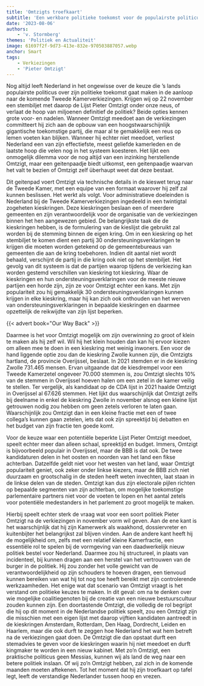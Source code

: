 ```yaml
---
title: 'Omtzigts troefkaart'
subtitle: 'Een werkbare politieke toekomst voor de populairste politicus van Nederland'
date: '2023-08-06'
authors:
    - 'v. Stormberg'
themes: 'Politiek en Actualiteit'
image: 61697f2f-9d73-413e-832e-970503887057.webp
anchor: Smart
tags:
    - Verkiezingen
    - 'Pieter Omtzigt'
---
```


Nog altijd leeft Nederland in het ongewisse over de keuze die ’s lands populairste politicus over zijn politieke toekomst gaat maken in de aanloop naar de komende Tweede Kamerverkiezingen. Krijgen wij op 22 november een stembiljet met daarop de Lijst Pieter Omtzigt onder onze neus, of verlaat de hoop van miljoenen definitief de politiek? Beide opties kennen grote voor- en nadelen. Wanneer Omtzigt meedoet aan de verkiezingen committeert hij zich aan de opbouw van een hoogstwaarschijnlijk gigantische toekomstige partij, die maar al te gemakkelijk een reus op lemen voeten kan blijken. Wanneer hij echter niet meedoet, verliest Nederland een van zijn effectiefste, meest geliefde kamerleden en de laatste hoop die velen nog in het systeem koesteren. Het lijkt een onmogelijk dilemma voor de nog altijd van een inzinking herstellende Omtzigt, maar een geitenpaadje biedt uitkomst, een geitenpaadje waarvan het valt te bezien of Omtzigt zelf überhaupt weet dat deze bestaat.

Dit geitenpad voert Omtzigt via technische details in de kieswet terug naar de Tweede Kamer, met een equipe van een formaat waarover hij zelf zal kunnen beslissen. Het werkt als volgt. Voor administratieve doeleinden is Nederland bij de Tweede Kamerverkiezingen ingedeeld in een twintigtal zogeheten kieskringen. Deze kieskringen beslaan een of meerdere gemeenten en zijn verantwoordelijk voor de organisatie van de verkiezingen binnen het hen aangewezen gebied. De belangrijkste taak die de kieskringen hebben, is de formulering van de kieslijst die gebruikt zal worden bij de stemming binnen de eigen kring. Om in een kieskring op het stembiljet te komen dient een partij 30 ondersteuningsverklaringen te krijgen die moeten worden getekend op de gemeentebureaus van gemeenten die aan de kring toebehoren. Indien dit aantal niet wordt behaald, verschijnt de partij in die kring ook niet op het stembiljet. Het gevolg van dit systeem is dat de partijen waarop tijdens de verkiezing kan worden gestemd verschillen van kieskring tot kieskring. Waar de kieskringen en hun ondersteuningsverklaringen voor de meeste nieuwe partijen een horde zijn, zijn ze voor Omtzigt echter een kans. Met zijn populariteit zou hij gemakkelijk 30 ondersteuningsverklaringen kunnen krijgen in elke kieskring, maar hij kan zich ook onthouden van het werven van ondersteuningsverklaringen in bepaalde kieskringen en daarmee opzettelijk de reikwijdte van zijn lijst beperken.

{{< advert book="Our Way Back" >}}

Daarmee is het voor Omtzigt mogelijk om zijn overwinning zo groot of klein te maken als hij zelf wil. Wil hij het klein houden dan kan hij ervoor kiezen om alleen mee te doen in een kieskring met weinig inwoners. Een voor de hand liggende optie zou dan de kieskring Zwolle kunnen zijn, die Omtzigts hartland,  de provincie Overijssel, beslaat. In 2021 stemden er in de kieskring Zwolle 731.465 mensen. Ervan uitgaande dat de kiesdrempel voor een Tweede Kamerzetel ongeveer 70.000 stemmen is, zou Omtzigt slechts 10% van de stemmen in Overijssel hoeven halen om een zetel in de kamer veilig te stellen. Ter vergelijk, als kandidaat op de CDA lijst in 2021 haalde Omtzigt in Overijssel al 67.626 stemmen. Het lijkt dus waarschijnlijk dat Omtzigt zelfs bij deelname in enkel de kieskring Zwolle in november alsnog een kleine lijst getrouwen nodig zou hebben om geen zetels verloren te laten gaan. Waarschijnlijk zou Omtzigt dan in een kleine fractie met een of twee collega’s kunnen gaan zetelen, iets dat ook zijn spreektijd bij debatten en het budget van zijn fractie ten goede komt.

Voor de keuze waar een potentiële beperkte Lijst Pieter Omtzigt meedoet, speelt echter meer dan alleen schaal, spreektijd en budget. Immers, Omtzigt is bijvoorbeeld populair in Overijssel, maar de BBB is dat ook. De twee kandidaturen delen in het oosten en noorden van het land een fikse achterban. Datzelfde geldt niet voor het westen van het land, waar Omtzigt populariteit geniet, ook zeker onder linkse kiezers, maar de BBB zich niet duurzaam en grootschalig in de steden heeft weten invechten, laat staan in de linkse delen van de steden. Omtzigt kan dus zijn electorale pijlen richten op bepaalde segmenten van zijn achterban, om mogelijke toekomstige parlementaire partners niet voor de voeten te lopen en het aantal zetels voor potentiële medestanders in het parlement zo groot mogelijk te maken.

Hierbij speelt echter sterk de vraag wat voor een soort politiek Pieter Omtzigt na de verkiezingen in november vorm wil geven. Aan de ene kant is het waarschijnlijk dat hij zijn Kamerwerk als waakhond, dossiervreter en kuitenbijter het belangrijkst zal blijven vinden. Aan de andere kant heeft hij de mogelijkheid om, zelfs met een relatief kleine Kamerfractie, een essentiële rol te spelen bij de vormgeving van een daadwerkelijk nieuw politiek bestel voor Nederland. Daarmee zou hij structureel, in plaats van incidenteel, bij kunnen dragen aan een herstel van het vertrouwen van de burger in de politiek. Hij zou zonder het volle gewicht van de verantwoordelijkheid op zijn schouders te hoeven dragen, een tienvoud kunnen bereiken van wat hij tot nog toe heeft bereikt met zijn controlerende werkzaamheden. Het enige wat dat scenario van Omtzigt vraagt is het verstand om politieke keuzes te maken. In dit geval: om na te denken over wie mogelijke coalitiegenoten bij de creatie van een nieuwe bestuurscultuur zouden kunnen zijn. Een doortastende Omtzigt, die volledig de rol begrijpt die hij op dit moment in de Nederlandse politiek speelt, zou een Omtzigt zijn die misschien met een eigen lijst met daarop vijftien kandidaten aantreedt in de kieskringen Amsterdam, Rotterdam, Den Haag, Dordrecht, Leiden en Haarlem, maar die ook durft te zeggen hoe Nederland het wat hem betreft na de verkiezingen gaat doen. De Omtzigt die dan opstaat durft een stemadvies te geven voor de kieskringen waarin hij niet meedoet en durft kingmaker te worden in een nieuw kabinet. Met zo’n Omtzigt, een praktische politicus geen Messias, kunnen wij als land de weg naar een betere politiek inslaan. Of wij zo’n Omtzigt hebben, zal zich in de komende maanden moeten aftekenen. Tot het moment dat hij zijn troefkaart op tafel legt, leeft de verstandige Nederlander tussen hoop en vrezen.
